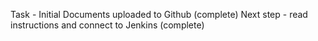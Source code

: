 Task - Initial Documents uploaded to Github (complete)
Next step - read instructions and connect to Jenkins (complete)
